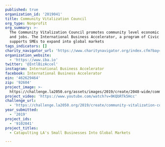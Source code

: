 ```yaml
---
published: true
organization_id: '2019041'
title: Community Vitalization Council
org_type: Nonprofit
org_summary: >-
  The Community Vitalization Council promotes community level economic vitality
  and jobs. The International Business Accelerator, a program of Civic 180,
  supports SMEs to expand into global markets
tags_indicators: []
charity_navigator_url: 'https://www.charitynavigator.org/index.cfm?bay=search.profile&ein=462629464'
organization_website:
  - 'https://www.iba.io'
twitter: '@IntlBizAccel'
instagram: International Business Accelerator
facebook: International Business Accelerator
ein: '462629464'
zip: '92604'
project_image: >-
  https://challenge.la2050.org/assets/images/2019/create/2048-wide/community-vitalization-council.jpg
project_video: 'https://www.youtube.com/watch?v=9KQbRTk5Hcc'
challenge_url:
  - 'https://challenge.la2050.org/2019/create/community-vitalization-council/'
year_submitted:
  - '2019'
project_ids:
  - '9102041'
project_titles:
  - Catapulting LA's Small Businesses Into Global Markets

---
```


